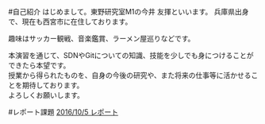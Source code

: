 #自己紹介
はじめまして。東野研究室M1の今井 友揮といいます。
兵庫県出身で、現在も西宮市に在住しております。

趣味はサッカー観戦、音楽鑑賞、ラーメン屋巡りなどです。

本演習を通じて、SDNやGitについての知識、技能を少しでも身につけることができたら本望です。  
授業から得られたものを、自身の今後の研究や、また将来の仕事等に活かせることを期待しております。  
よろしくお願いします。

#レポート課題
[2016/10/5 レポート](https://github.com/handai-trema/hello-trema-tomok0823/blob/develop/report/2016_10_05.md)
